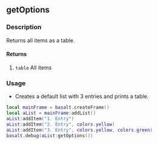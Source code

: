 ## getOptions

### Description

Returns all items as a table.

#### Returns

1. `table` All items

### Usage

* Creates a default list with 3 entries and prints a table.

```lua
local mainFrame = basalt.createFrame()
local aList = mainFrame:addList()
aList:addItem("1. Entry")
aList:addItem("2. Entry", colors.yellow)
aList:addItem("3. Entry", colors.yellow, colors.green)
basalt.debug(aList:getOptions())
```

